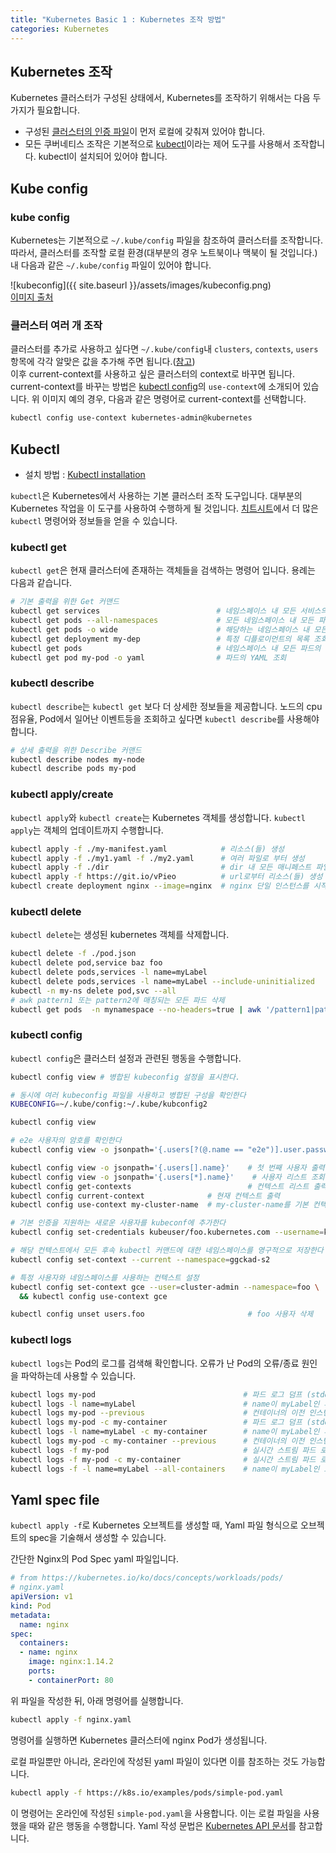 ```yaml
---
title: "Kubernetes Basic 1 : Kubernetes 조작 방법"
categories: Kubernetes
---
```

## Kubernetes 조작

Kubernetes 클러스터가 구성된 상태에서, Kubernetes를 조작하기 위해서는 다음 두 가지가 필요합니다.

- 구성된 [클러스터의 인증 파일](##Kube-config)이 먼저 로컬에 갖춰져 있어야 합니다.
- 모든 쿠버네티스 조작은 기본적으로 [kubectl](##kubectl)이라는 제어 도구를 사용해서 조작합니다. kubectl이 설치되어 있어야 합니다.  

## Kube config

### kube config

Kubernetes는 기본적으로 `~/.kube/config` 파일을 참조하여 클러스터를 조작합니다. 따라서, 클러스터를 조작할 로컬 환경(대부분의 경우 노트북이나 맥북이 될 것입니다.)내 다음과 같은 `~/.kube/config` 파일이 있어야 합니다.

![kubeconfig]({{ site.baseurl }}/assets/images/kubeconfig.png)  
[이미지 출처](https://freedeveloper.tistory.com/425)



### 클러스터 여러 개 조작

클러스터를 추가로 사용하고 싶다면 `~/.kube/config`내 `clusters`, `contexts`, `users` 항목에 각각 알맞은 값을 추가해 주면 됩니다.([참고](https://kubernetes.io/ko/docs/tasks/access-application-cluster/configure-access-multiple-clusters/))  
이후 current-context를 사용하고 싶은 클러스터의 context로 바꾸면 됩니다. current-context를 바꾸는 방법은 [kubectl config](###kubectl-config)의 `use-context`에 소개되어 있습니다. 위 이미지 예의 경우, 다음과 같은 명령어로 current-context를 선택합니다.

```bash
kubectl config use-context kubernetes-admin@kubernetes
```

## Kubectl

- 설치 방법 : [Kubectl installation](https://kubernetes.io/ko/docs/tasks/tools/)

`kubectl`은 Kubernetes에서 사용하는 기본 클러스터 조작 도구입니다. 대부분의 Kubernetes 작업을 이 도구를 사용하여 수행하게 될 것입니다. [치트시트](https://kubernetes.io/ko/docs/reference/kubectl/cheatsheet/)에서 더 많은 `kubectl` 명령어와 정보들을 얻을 수 있습니다.

### kubectl get

`kubectl get`은 현재 클러스터에 존재하는 객체들을 검색하는 명령어 입니다. 용례는 다음과 같습니다.

```bash
# 기본 출력을 위한 Get 커맨드
kubectl get services                          # 네임스페이스 내 모든 서비스의 목록 조회
kubectl get pods --all-namespaces             # 모든 네임스페이스 내 모든 파드의 목록 조회
kubectl get pods -o wide                      # 해당하는 네임스페이스 내 모든 파드의 상세 목록 조회
kubectl get deployment my-dep                 # 특정 디플로이먼트의 목록 조회
kubectl get pods                              # 네임스페이스 내 모든 파드의 목록 조회
kubectl get pod my-pod -o yaml                # 파드의 YAML 조회  
```

### kubectl describe

`kubectl describe`는 `kubectl get` 보다 더 상세한 정보들을 제공합니다. 노드의 cpu 점유율, Pod에서 일어난 이벤트등을 조회하고 싶다면 `kubectl describe`를 사용해야 합니다.

```bash
# 상세 출력을 위한 Describe 커맨드
kubectl describe nodes my-node
kubectl describe pods my-pod
```

### kubectl apply/create

`kubectl apply`와 `kubectl create`는 Kubernetes 객체를 생성합니다. `kubectl apply`는 객체의 업데이트까지 수행합니다.

~~~bash
kubectl apply -f ./my-manifest.yaml            # 리소스(들) 생성
kubectl apply -f ./my1.yaml -f ./my2.yaml      # 여러 파일로 부터 생성
kubectl apply -f ./dir                         # dir 내 모든 매니페스트 파일에서 리소스(들) 생성
kubectl apply -f https://git.io/vPieo          # url로부터 리소스(들) 생성
kubectl create deployment nginx --image=nginx  # nginx 단일 인스턴스를 시작
~~~

### kubectl delete

`kubectl delete`는 생성된 kubernetes 객체를 삭제합니다.

~~~bash
kubectl delete -f ./pod.json                                              # pod.json에 지정된 유형 및 이름을 사용하여 파드 삭제
kubectl delete pod,service baz foo                                        # "baz", "foo"와 동일한 이름을 가진 파드와 서비스 삭제
kubectl delete pods,services -l name=myLabel                              # name=myLabel 라벨을 가진 파드와 서비스 삭제
kubectl delete pods,services -l name=myLabel --include-uninitialized      # 초기화되지 않은 것을 포함하여, name=myLabel 라벨을 가진 파드와 서비스 삭제
kubectl -n my-ns delete pod,svc --all                                      # 초기화되지 않은 것을 포함하여, my-ns 네임스페이스 내 모든 파드와 서비스 삭제
# awk pattern1 또는 pattern2에 매칭되는 모든 파드 삭제
kubectl get pods  -n mynamespace --no-headers=true | awk '/pattern1|pattern2/{print $1}' | xargs  kubectl delete -n mynamespace pod
~~~

### kubectl config

`kubectl config`은 클러스터 설정과 관련된 행동을 수행합니다.

```bash
kubectl config view # 병합된 kubeconfig 설정을 표시한다.

# 동시에 여러 kubeconfig 파일을 사용하고 병합된 구성을 확인한다
KUBECONFIG=~/.kube/config:~/.kube/kubconfig2

kubectl config view

# e2e 사용자의 암호를 확인한다
kubectl config view -o jsonpath='{.users[?(@.name == "e2e")].user.password}'

kubectl config view -o jsonpath='{.users[].name}'    # 첫 번째 사용자 출력
kubectl config view -o jsonpath='{.users[*].name}'    # 사용자 리스트 조회
kubectl config get-contexts                          # 컨텍스트 리스트 출력
kubectl config current-context              # 현재 컨텍스트 출력
kubectl config use-context my-cluster-name  # my-cluster-name를 기본 컨텍스트로 설정

# 기본 인증을 지원하는 새로운 사용자를 kubeconf에 추가한다
kubectl config set-credentials kubeuser/foo.kubernetes.com --username=kubeuser --password=kubepassword

# 해당 컨텍스트에서 모든 후속 kubectl 커맨드에 대한 네임스페이스를 영구적으로 저장한다
kubectl config set-context --current --namespace=ggckad-s2

# 특정 사용자와 네임스페이스를 사용하는 컨텍스트 설정
kubectl config set-context gce --user=cluster-admin --namespace=foo \
  && kubectl config use-context gce

kubectl config unset users.foo                       # foo 사용자 삭제
```

### kubectl logs

`kubectl logs`는 Pod의 로그를 검색해 확인합니다. 오류가 난 Pod의 오류/종료 원인을 파악하는데 사용할 수 있습니다.

```bash
kubectl logs my-pod                                 # 파드 로그 덤프 (stdout)
kubectl logs -l name=myLabel                        # name이 myLabel인 파드 로그 덤프 (stdout)
kubectl logs my-pod --previous                      # 컨테이너의 이전 인스턴스 생성에 대한 파드 로그 덤프 (stdout)
kubectl logs my-pod -c my-container                 # 파드 로그 덤프 (stdout, 멀티-컨테이너 경우)
kubectl logs -l name=myLabel -c my-container        # name이 myLabel인 파드 로그 덤프 (stdout)
kubectl logs my-pod -c my-container --previous      # 컨테이너의 이전 인스턴스 생성에 대한 파드 로그 덤프 (stdout, 멀티-컨테이너 경우)
kubectl logs -f my-pod                              # 실시간 스트림 파드 로그(stdout)
kubectl logs -f my-pod -c my-container              # 실시간 스트림 파드 로그(stdout, 멀티-컨테이너 경우)
kubectl logs -f -l name=myLabel --all-containers    # name이 myLabel인 모든 파드의 로그 스트리밍 (stdout)
```

## Yaml spec file

`kubectl apply -f`로 Kubernetes 오브젝트를 생성할 때, Yaml 파일 형식으로 오브젝트의 spec을 기술해서 생성할 수 있습니다.

간단한 Nginx의 Pod Spec yaml 파일입니다.

```yaml
# from https://kubernetes.io/ko/docs/concepts/workloads/pods/
# nginx.yaml
apiVersion: v1
kind: Pod
metadata:
  name: nginx
spec:
  containers:
  - name: nginx
    image: nginx:1.14.2
    ports:
    - containerPort: 80
```

위 파일을 작성한 뒤, 아래 명령어를 실행합니다.

```bash
kubectl apply -f nginx.yaml
```

명령어를 실행하면 Kubernetes 클러스터에 nginx Pod가 생성됩니다.

로컬 파일뿐만 아니라, 온라인에 작성된 yaml 파일이 있다면 이를 참조하는 것도 가능합니다.

```bash
kubectl apply -f https://k8s.io/examples/pods/simple-pod.yaml
```

이 명령어는 온라인에 작성된 `simple-pod.yaml`을 사용합니다. 이는 로컬 파일을 사용했을 때와 같은 행동을 수행합니다.
Yaml 작성 문법은 [Kubernetes API 문서](https://kubernetes.io/docs/reference/generated/kubernetes-api/v1.23/)를 참고합니다.